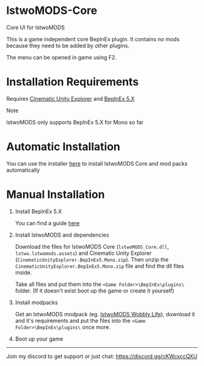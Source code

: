 # lstwoMODS-Core
Core UI for lstwoMODS

This is a game independent core BepInEx plugin. It contains no mods because they need to be added by other plugins.

The menu can be opened in game using F2.

# Installation Requirements

Requires [Cinematic Unity Explorer](https://github.com/originalnicodr/CinematicUnityExplorer/releases) and [BepInEx 5.X](https://github.com/BepInEx/BepInEx/releases/tag/v5.4.23.2)

> [!NOTE]
> lstwoMODS only supports BepInEx 5.X for Mono so far

# Automatic Installation

You can use the installer [here](https://github.com/lstwoMODS/lstwoMODSInstaller) to install lstwoMODS Core and mod packs automatically

# Manual Installation

1. Install BepInEx 5.X
   
   You can find a guide [here](https://docs.bepinex.dev/articles/user_guide/installation/index.html)

2. Install lstwoMODS and dependencies

   Download the files for lstwoMODS Core (`lstwoMODS_Core.dll`, `lstwo.lstwomods.assets`) and Cinematic Unity Explorer (`CinematicUnityExplorer.BepInEx5.Mono.zip`).
   Then unzip the `CinematicUnityExplorer.BepInEx5.Mono.zip` file and find the dll files inside.

   Take all files and put them into the `<Game Folder>\BepInEx\plugins\` folder. (If it doesn't exist boot up the game or create it yourself)

3. Install modpacks

   Get an lstwoMODS modpack (eg. [lstwoMODS Wobbly Life](https://github.com/lstwo/lstwoMODS)), download it and it's requirements and put the files into the `<Game Folder>\BepInEx\plugins\` once more.

4. Boot up your game

---

Join my discord to get support or just chat: https://discord.gg/cKWcxccQXU
